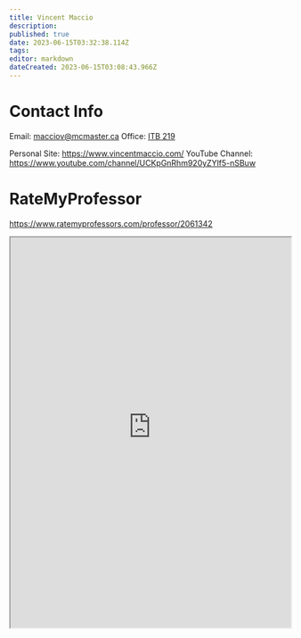 ```yaml
---
title: Vincent Maccio
description: 
published: true
date: 2023-06-15T03:32:38.114Z
tags: 
editor: markdown
dateCreated: 2023-06-15T03:08:43.966Z
---
```


# Contact Info
Email: macciov@mcmaster.ca
Office: [ITB 219](https://goo.gl/maps/eLZp6FyFQNuGHt1a9)

Personal Site: https://www.vincentmaccio.com/
YouTube Channel: https://www.youtube.com/channel/UCKpGnRhm920yZYlf5-nSBuw

# RateMyProfessor
https://www.ratemyprofessors.com/professor/2061342
<iframe src="https://www.ratemyprofessors.com/professor/2061342" title="RateMyProfessors" width=100% height=700px />